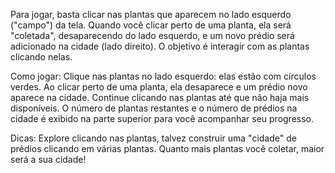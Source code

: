 Para jogar, basta clicar nas plantas que aparecem no lado esquerdo ("campo") da tela. Quando você clicar perto de uma planta, ela será "coletada", desaparecendo do lado esquerdo, e um novo prédio será adicionado na cidade (lado direito). O objetivo é interagir com as plantas clicando nelas.

Como jogar:
Clique nas plantas no lado esquerdo: elas estão com círculos verdes.
Ao clicar perto de uma planta, ela desaparece e um prédio novo aparece na cidade.
Continue clicando nas plantas até que não haja mais disponíveis.
O número de plantas restantes e o número de prédios na cidade é exibido na parte superior para você acompanhar seu progresso.

Dicas:
Explore clicando nas plantas, talvez construir uma "cidade" de prédios clicando em várias plantas.
Quanto mais plantas você coletar, maior será a sua cidade!
